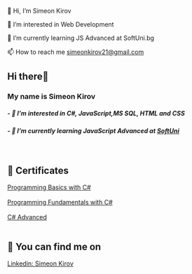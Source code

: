 👋 Hi, I’m Simeon Kirov

👀 I’m interested in Web Development

🌱 I’m currently learning JS Advanced at SoftUni.bg

📫 How to reach me simeonkirov21@gmail.com




<h2> Hi there👋</h2>
<h3>My name is Simeon Kirov</h3>
<h5>- 👀 I’m interested in C#, JavaScript,MS SQL, HTML and CSS</h5>
<h5>- 🌱 I’m currently learning JavaScript Advanced at <a href="softuni.bg">SoftUni</a></h5>
<br>
<h2>📜 Certificates</h2>
<a href="https://softuni.bg/certificates/details/116520/bf45d010">Programming Basics with C#</a>
<br></br>
<a href="https://softuni.bg/certificates/details/130017/bc95183d">Programming Fundamentals with C#</a>
<br></br>
<a href="https://softuni.bg/certificates/details/136379/92987bae">C# Advanced</a>
<br></br>

<h2>💬 You can find me on</h2><a href="https://www.linkedin.com/in/simeon-kirov-85592123a/">Linkedin: Simeon Kirov</a>

